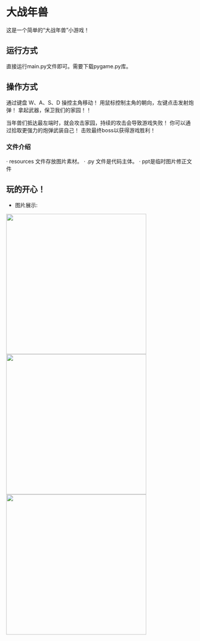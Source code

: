 # 大战年兽

这是一个简单的“大战年兽”小游戏！

## 运行方式

直接运行main.py文件即可。需要下载pygame.py库。

## 操作方式

通过键盘 W、A、S、D 操控主角移动！
用鼠标控制主角的朝向，左键点击发射炮弹！
拿起武器，保卫我们的家园！！

当年兽们抵达最左端时，就会攻击家园，持续的攻击会导致游戏失败！
你可以通过拾取更强力的炮弹武装自己！
击败最终boss以获得游戏胜利！

### 文件介绍

· resources 文件存放图片素材。
· .py 文件是代码主体。
· ppt是临时图片修正文件

## 玩的开心！
- 图片展示:

<img src="https://github.com/BB-Fly/Fight-Nian-/blob/main/image1.jpg" width="375"> <img src="https://github.com/BB-Fly/Fight-Nian-/blob/main/image2.jpg" width="375">
<img src="https://github.com/BB-Fly/Fight-Nian-/blob/main/image3.jpg" width="375">
